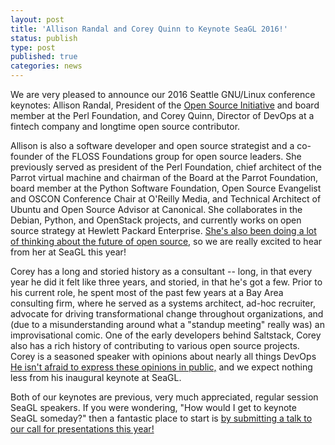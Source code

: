 ```yaml
---
layout: post
title: 'Allison Randal and Corey Quinn to Keynote SeaGL 2016!'
status: publish
type: post
published: true
categories: news
---
```


We are very pleased to announce our 2016 Seattle GNU/Linux conference keynotes: Allison Randal, President of the [Open Source Initiative](https://opensource.org/) and board member at the Perl Foundation, and Corey Quinn, Director of DevOps at a fintech company and longtime open source contributor.

Allison is also a software developer and open source strategist and a co-founder of the FLOSS Foundations group for open source leaders. She previously served as president of the Perl Foundation, chief architect of the Parrot virtual machine and chairman of the Board at the Parrot Foundation, board member at the Python Software Foundation, Open Source Evangelist and OSCON Conference Chair at O'Reilly Media, and Technical Architect of Ubuntu and Open Source Advisor at Canonical. She collaborates in the Debian, Python, and OpenStack projects, and currently works on open source strategy at Hewlett Packard Enterprise. [She's also been doing a lot of thinking about the future of open source,](https://allisonrandal.com/2015/07/22/the-future-of-open-source/) so we are really excited to hear from her at SeaGL this year!

Corey has a long and storied history as a consultant -- long, in that every year he did it felt like three years, and storied, in that he's got a few. Prior to his current role, he spent most of the past few years at a Bay Area consulting firm, where he served as a systems architect, ad-hoc recruiter, advocate for driving transformational change throughout organizations, and (due to a misunderstanding around what a "standup meeting" really was) an improvisational comic. One of the early developers behind Saltstack, Corey also has a rich history of contributing to various open source projects. Corey is a seasoned speaker with opinions about nearly all things DevOps [He isn't afraid to express these opinions in public,](https://opensource.com/business/16/4/linuxfest-northwest-interview-corey-quinn) and we expect nothing less from his inaugural keynote at SeaGL.

Both of our keynotes are previous, very much appreciated, regular session SeaGL speakers. If you were wondering, "How would I get to keynote SeaGL someday?" then a fantastic place to start is [by submitting a talk to our call for presentations this year!](http://seagl.org/news/2016/05/13/CFP-Open.html)

